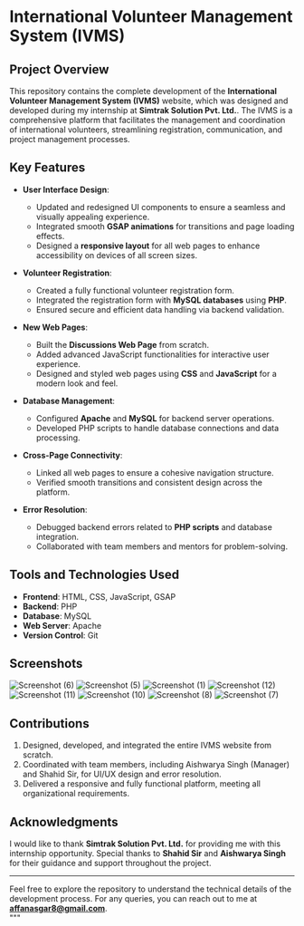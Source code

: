 # International Volunteer Management System (IVMS)  

## Project Overview  
This repository contains the complete development of the **International Volunteer Management System (IVMS)** website, which was designed and developed during my internship at **Simtrak Solution Pvt. Ltd.**. The IVMS is a comprehensive platform that facilitates the management and coordination of international volunteers, streamlining registration, communication, and project management processes.  

## Key Features  
- **User Interface Design**:  
  - Updated and redesigned UI components to ensure a seamless and visually appealing experience.  
  - Integrated smooth **GSAP animations** for transitions and page loading effects.  
  - Designed a **responsive layout** for all web pages to enhance accessibility on devices of all screen sizes.  

- **Volunteer Registration**:  
  - Created a fully functional volunteer registration form.  
  - Integrated the registration form with **MySQL databases** using **PHP**.  
  - Ensured secure and efficient data handling via backend validation.  

- **New Web Pages**:  
  - Built the **Discussions Web Page** from scratch.  
  - Added advanced JavaScript functionalities for interactive user experience.  
  - Designed and styled web pages using **CSS** and **JavaScript** for a modern look and feel.  

- **Database Management**:  
  - Configured **Apache** and **MySQL** for backend server operations.  
  - Developed PHP scripts to handle database connections and data processing.  

- **Cross-Page Connectivity**:  
  - Linked all web pages to ensure a cohesive navigation structure.  
  - Verified smooth transitions and consistent design across the platform.  

- **Error Resolution**:  
  - Debugged backend errors related to **PHP scripts** and database integration.  
  - Collaborated with team members and mentors for problem-solving.  

## Tools and Technologies Used  
- **Frontend**: HTML, CSS, JavaScript, GSAP  
- **Backend**: PHP  
- **Database**: MySQL  
- **Web Server**: Apache  
- **Version Control**: Git  

## Screenshots
![Screenshot (6)](https://github.com/user-attachments/assets/09bd12e4-2c68-4dc9-a18e-d3a47dc997c3)
![Screenshot (5)](https://github.com/user-attachments/assets/22e59f71-9479-438c-84ed-d74111dd2a7b)
![Screenshot (1)](https://github.com/user-attachments/assets/a709048d-7536-49b1-96db-c77730e5eaed)
![Screenshot (12)](https://github.com/user-attachments/assets/8a42b2f0-ee43-4082-9458-9a113e68f149)
![Screenshot (11)](https://github.com/user-attachments/assets/0d07c5a9-8f3d-4333-a94d-bc0bbf58e497)
![Screenshot (10)](https://github.com/user-attachments/assets/0ad6c4f2-b18f-4d89-8b49-50e2706d900a)
![Screenshot (8)](https://github.com/user-attachments/assets/fb91dfa5-55cf-44c9-abe8-345aae163aec)
![Screenshot (7)](https://github.com/user-attachments/assets/a8c34a6c-7937-4045-b580-88325769ac4a)



## Contributions  
1. Designed, developed, and integrated the entire IVMS website from scratch.  
2. Coordinated with team members, including Aishwarya Singh (Manager) and Shahid Sir, for UI/UX design and error resolution.  
3. Delivered a responsive and fully functional platform, meeting all organizational requirements.  

## Acknowledgments  
I would like to thank **Simtrak Solution Pvt. Ltd.** for providing me with this internship opportunity. Special thanks to **Shahid Sir** and **Aishwarya Singh** for their guidance and support throughout the project.  

---  
Feel free to explore the repository to understand the technical details of the development process. For any queries, you can reach out to me at **affanasgar8@gmail.com**.  
"""
